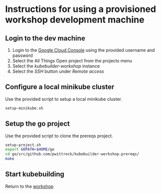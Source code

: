 # Instructions for using a provisioned workshop development machine

## Login to the dev machine

1. Login to the [Google Cloud Console](https://console.cloud.google.com/compute/instances)
  using the provided username and password
1. Select the All Things Open project from the projects menu
1. Select the *kubebuilder-workshop* instance
1. Select the *SSH* button under *Remote access*

## Configure a local minikube cluster

Use the provided script to setup a local minikube cluster.

```bash
setup-minikube.sh
```

## Setup the go project

Use the provided script to clone the prereqs project.

```bash
setup-project.sh
export GOPATH=$HOME/go
cd go/src/github.com/pwittrock/kubebuilder-workshop-prereqs/
make
```

## Start kubebuilding

Return to the [workshop](https://github.com/pwittrock/kubebuilder-workshop#overview
)
